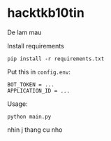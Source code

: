 ﻿# hacktkb10tin
De lam mau

Install requirements
```
pip install -r requirements.txt
```

Put this in `config.env`:
```
BOT_TOKEN = ...
APPLICATION_ID = ...
```

Usage:
```
python main.py
```








nhin j thang cu nho
